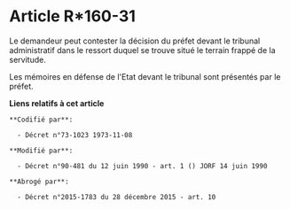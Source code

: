 # Article R*160-31

Le demandeur peut contester la décision du préfet devant le tribunal administratif dans le ressort duquel se trouve situé le
terrain frappé de la servitude.

Les mémoires en défense de l'Etat devant le tribunal sont présentés par le préfet.

**Liens relatifs à cet article**

	**Codifié par**:

	  - Décret n°73-1023 1973-11-08

	**Modifié par**:

	  - Décret n°90-481 du 12 juin 1990 - art. 1 () JORF 14 juin 1990

	**Abrogé par**:

	  - Décret n°2015-1783 du 28 décembre 2015 - art. 10
